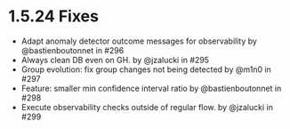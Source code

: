 # 1.5.24 Fixes

* Adapt anomaly detector outcome messages for observability by @bastienboutonnet in #296
* Always clean DB even on GH. by @jzalucki in #295
* Group evolution: fix group changes not being detected by @m1n0 in #297
* Feature: smaller min confidence interval ratio by @bastienboutonnet in #298
* Execute observability checks outside of regular flow. by @jzalucki in #299
